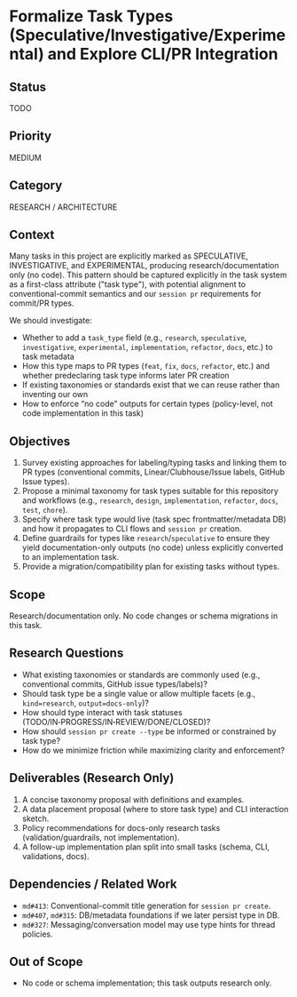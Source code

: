 # Formalize Task Types (Speculative/Investigative/Experimental) and Explore CLI/PR Integration

## Status
TODO

## Priority
MEDIUM

## Category
RESEARCH / ARCHITECTURE

## Context

Many tasks in this project are explicitly marked as SPECULATIVE, INVESTIGATIVE, and EXPERIMENTAL, producing research/documentation only (no code). This pattern should be captured explicitly in the task system as a first-class attribute ("task type"), with potential alignment to conventional-commit semantics and our `session pr` requirements for commit/PR types.

We should investigate:

- Whether to add a `task_type` field (e.g., `research`, `speculative`, `investigative`, `experimental`, `implementation`, `refactor`, `docs`, etc.) to task metadata
- How this type maps to PR types (`feat`, `fix`, `docs`, `refactor`, etc.) and whether predeclaring task type informs later PR creation
- If existing taxonomies or standards exist that we can reuse rather than inventing our own
- How to enforce “no code” outputs for certain types (policy-level, not code implementation in this task)

## Objectives

1. Survey existing approaches for labeling/typing tasks and linking them to PR types (conventional commits, Linear/Clubhouse/Issue labels, GitHub Issue types).
2. Propose a minimal taxonomy for task types suitable for this repository and workflows (e.g., `research`, `design`, `implementation`, `refactor`, `docs`, `test`, `chore`).
3. Specify where task type would live (task spec frontmatter/metadata DB) and how it propagates to CLI flows and `session pr` creation.
4. Define guardrails for types like `research`/`speculative` to ensure they yield documentation-only outputs (no code) unless explicitly converted to an implementation task.
5. Provide a migration/compatibility plan for existing tasks without types.

## Scope

Research/documentation only. No code changes or schema migrations in this task.

## Research Questions

- What existing taxonomies or standards are commonly used (e.g., conventional commits, GitHub issue types/labels)?
- Should task type be a single value or allow multiple facets (e.g., `kind=research`, `output=docs-only`)?
- How should type interact with task statuses (TODO/IN‑PROGRESS/IN‑REVIEW/DONE/CLOSED)?
- How should `session pr create --type` be informed or constrained by task type?
- How do we minimize friction while maximizing clarity and enforcement?

## Deliverables (Research Only)

1. A concise taxonomy proposal with definitions and examples.
2. A data placement proposal (where to store task type) and CLI interaction sketch.
3. Policy recommendations for docs-only research tasks (validation/guardrails, not implementation).
4. A follow-up implementation plan split into small tasks (schema, CLI, validations, docs).

## Dependencies / Related Work

- `md#413`: Conventional-commit title generation for `session pr create`.
- `md#407`, `md#315`: DB/metadata foundations if we later persist type in DB.
- `md#327`: Messaging/conversation model may use type hints for thread policies.

## Out of Scope

- No code or schema implementation; this task outputs research only.


